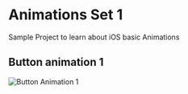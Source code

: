 # Animations Set 1

Sample Project to learn about iOS basic Animations

## Button animation 1

<Img alt="Button Animation 1" src="https://github.com/SanjithKanagavel/iOS-Practice-Apps/blob/master/Animation1/Animation%201/Gifs/animation1.gif"/>
